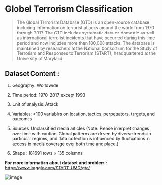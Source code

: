 # Globel Terrorism Classification

>The Global Terrorism Database (GTD) is an open-source database including information on terrorist attacks around the world from 1970 through 2017. The GTD includes systematic data on domestic as well as international terrorist incidents that have occurred during this time period and now includes more than 180,000 attacks. The database is maintained by researchers at the National Consortium for the Study of Terrorism and Responses to Terrorism (START), headquartered at the University of Maryland.

## Dataset Content :
  1.  Geography: Worldwide
   
  2.  Time period: 1970-2017, except 1993
 
  3. Unit of analysis: Attack
   
  4. Variables: >100 variables on location, tactics, perpetrators, targets, and outcomes
  
  5. Sources: Unclassified media articles (Note: Please interpret changes over time with caution. Global patterns are driven by diverse trends in particular regions, and data collection is influenced by fluctuations in access to media coverage over both time and place.)
  
 6. Shape : 181691 rows × 135 columns
 
 **For more information about dataset and problem :** https://www.kaggle.com/START-UMD/gtd/

![image](https://user-images.githubusercontent.com/78029611/163474263-1d4e789a-162a-4b7b-8f19-c1fae25a8c31.png)

